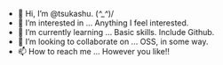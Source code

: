 - 👋 Hi, I’m @tsukashu. \(*^_^*)/
- 👀 I’m interested in ... Anything I feel interested.
- 🌱 I’m currently learning ... Basic skills. Include Github.
- 💞️ I’m looking to collaborate on ... OSS, in some way.
- 📫 How to reach me ... However you like!!

<!---
tsukashu/tsukashu is a ✨ special ✨ repository because its `README.md` (this file) appears on your GitHub profile.
You can click the Preview link to take a look at your changes.
--->
